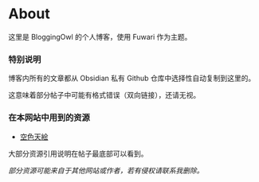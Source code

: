 # About
这里是 BloggingOwl 的个人博客，使用 Fuwari 作为主题。



### 特别说明

博客内所有的文章都从 Obsidian 私有 Github 仓库中选择性自动复制到这里的。

这意味着部分帖子中可能有格式错误（双向链接），还请无视。



### 在本网站中用到的资源

- [空色天絵](https://www.pixiv.net/artworks/111033533)

大部分资源引用说明在帖子最底部可以看到。

*部分资源可能来自于其他网站或作者，若有侵权请联系我删除。*